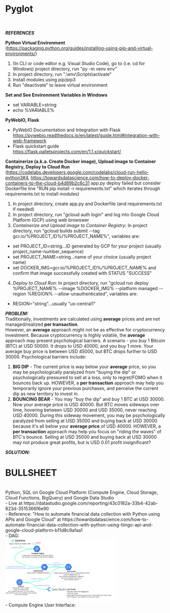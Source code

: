 <h1>Pyglot</h1><br>

***REFERENCES***

**Python Virtual Environment** (https://packaging.python.org/guides/installing-using-pip-and-virtual-environments/)<br>
  1. (In CLI or code editor e.g. Visual Studio Code), go to (i.e. cd for Windows) project directory, run "py -m venv env"
  2. In project directory, run ".\env\Scripts\activate"
  3. Install modules using pip/pip3
  4. Run "deactivate" to leave virtual environment

**Set and See Environment Variables in Windows**
- set VARIABLE=string
- echo %VARIABLE%

**PyWebIO, Flask**
- PyWebIO Documentation and Integration with Flask https://pywebio.readthedocs.io/en/latest/guide.html#integration-with-web-framework
- Flask quickstart guide https://flask.palletsprojects.com/en/1.1.x/quickstart/

**Containerize (a.k.a. Create Docker image), Upload image to Container Registry, Deploy to Cloud Run** (https://codelabs.developers.google.com/codelabs/cloud-run-hello-python3#4, https://towardsdatascience.com/how-to-deploy-docker-containers-to-the-cloud-b4d89b2c6c31 app.py deploy failed but consider Dockerfile line "RUN pip install -r requirements.txt" which iterates through requirements.txt to install modules)<br>
1. In project directory, create app.py and Dockerfile (and requirements.txt if needed)
2. In project directory, run "gcloud auth login" and log into Google Cloud Platform (GCP) using web browswer
3. *Containerize and Upload image to Container Registry*: In project directory, run "gcloud builds submit --tag gcr.io/%PROJECT_ID%/%PROJECT_NAME%", variables are:
  - set PROJECT_ID=string...ID generated by GCP for your project (usually project_name-number_sequence)
  - set PROJECT_NAME=string...name of your choice (usually project name)
  - set DOCKER_IMG=gcr.io/%PROJECT_ID%/%PROJECT_NAME%
and confirm that image successfully created with STATUS "SUCCESS"<br>
4. *Deploy to Cloud Run*: In project directory, run "gcloud run deploy %PROJECT_NAME% --image %DOCKER_IMG% --platform managed --region %REGION% --allow-unauthenticated", variables are:
  - REGION="string"...usually "us-central1"

***PROBLEM:***<br>
Traditionally, investments are calculated using **average** prices and are not managed/realized **per transaction**.<br>
However, an **average** approach might not be as effective for cryptocurrency investment. Because cryptocurrency is highly volatile, the **average** approach may present psychological barriers. A scenario - you buy 1 Bitcoin (BTC) at USD 50000. It drops to USD 40000, and you buy 1 more. Your average buy price is between USD 45000, but BTC drops further to USD 30000. Psychological barriers include:
1. **BIG DIP** - The current price is way below your **average** price, so you may be psychologically paralyzed from "buying the dip" or psychologically pressured to sell at a loss, only to regret/FOMO when it bounces back up. HOWEVER, a **per transaction** approach may help you temporarily ignore your previous purchases, and perceive the current dip as new territory to invest in.
2. **BOUNCING BEAR** - You may "buy the dip" and buy 1 BTC at USD 30000. Now your average price is USD 40000. But BTC moves sideways over time, hovering between USD 30000 and USD 35000, never reaching USD 40000. During this sideway movement, you may be psychologically paralyzed from selling at USD 35000 and buying back at USD 30000 because it's all below your **average price** of USD 40000. HOWEVER, a **per transaction** approach may help you focus on "riding the waves" of BTC's bounce. Selling at USD 35000 and buying back at USD 30000 may not produce great profits, but is USD 0.01 profit insignificant?

***SOLUTION:***

<h1>BULLSHEET</h1><br/>
Python, SQL on Google Cloud Platform (Compute Engine, Cloud Storage, Cloud Functions, BigQuery) and Google Data Studio<br>
- Live at https://datastudio.google.com/reporting/43c0182a-33b4-42ab-823d-3515366f6e90<br>
- Reference: "How to automate financial data collection with Python using APIs and Google Cloud" at https://towardsdatascience.com/how-to-automate-financial-data-collection-with-python-using-tiingo-api-and-google-cloud-platform-b11d8c9afaa1<br>
- DAG: <br>
<img src="https://github.com/artc95/Bullsheet/blob/master/Bullsheet_DAG.PNG?raw=true" width="70%" height="70%"><br>
- Compute Engine User Interface: <br>
  
